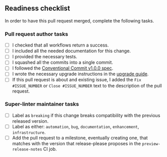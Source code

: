 <!-- Start with an H2 because GitHub automatically adds the commit description before the template, -->
<!-- so contributors don't have to manually cut-paste the description after the H1. -->
<!-- Also, include the header in a "prettier ignore" block because it adds a blank line -->
<!-- after the markdownlint-disable-next-line directive, making it useless. -->
<!-- Ref: https://github.com/prettier/prettier/issues/14350 -->
<!-- Ref: https://github.com/prettier/prettier/issues/10128 -->
<!-- prettier-ignore-start -->
<!-- markdownlint-disable-next-line MD041 -->
## Readiness checklist
<!-- prettier-ignore-end -->

In order to have this pull request merged, complete the following tasks.

### Pull request author tasks

- [ ] I checked that all workflows return a success.
- [ ] I included all the needed documentation for this change.
- [ ] I provided the necessary tests.
- [ ] I squashed all the commits into a single commit.
- [ ] I followed the
      [Conventional Commit v1.0.0 spec](https://www.conventionalcommits.org/en/v1.0.0/).
- [ ] I wrote the necessary upgrade instructions in the
      [upgrade guide](https://github.com/super-linter/super-linter/blob/main/docs/upgrade-guide.md).
- [ ] If this pull request is about and existing issue, I added the
      `Fix #ISSUE_NUMBER` or `Close #ISSUE_NUMBER` text to the description of
      the pull request.

### Super-linter maintainer tasks

- [ ] Label as `breaking` if this change breaks compatibility with the previous
      released version.
- [ ] Label as either: `automation`, `bug`, `documentation`, `enhancement`,
      `infrastructure`.
- [ ] Add the pull request to a milestone, eventually creating one, that matches
      with the version that release-please proposes in the
      `preview-release-notes` CI job.
